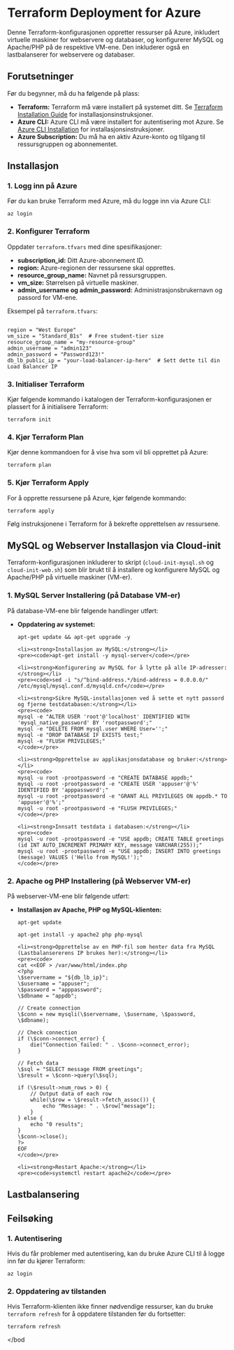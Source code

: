 <!DOCTYPE html>
<html lang="no">
<head>
    <meta charset="UTF-8">
    <meta name="viewport" content="width=device-width, initial-scale=1.0">
    <title>Terraform Deployment for Azure</title>
</head>
<body>

<h1>Terraform Deployment for Azure</h1>

<p>Denne Terraform-konfigurasjonen oppretter ressurser på Azure, inkludert virtuelle maskiner for webservere og databaser, og konfigurerer MySQL og Apache/PHP på de respektive VM-ene. Den inkluderer også en lastbalanserer for webservere og databaser.</p>

<h2>Forutsetninger</h2>
<p>Før du begynner, må du ha følgende på plass:</p>
<ul>
    <li><strong>Terraform:</strong> Terraform må være installert på systemet ditt. Se <a href="https://www.terraform.io/docs/install/index.html">Terraform Installation Guide</a> for installasjonsinstruksjoner.</li>
    <li><strong>Azure CLI:</strong> Azure CLI må være installert for autentisering mot Azure. Se <a href="https://learn.microsoft.com/en-us/cli/azure/install-azure-cli">Azure CLI Installation</a> for installasjonsinstruksjoner.</li>
    <li><strong>Azure Subscription:</strong> Du må ha en aktiv Azure-konto og tilgang til ressursgruppen og abonnementet.</li>
</ul>

<h2>Installasjon</h2>

<h3>1. Logg inn på Azure</h3>
<p>Før du kan bruke Terraform med Azure, må du logge inn via Azure CLI:</p>
<pre><code>az login</code></pre>

<h3>2. Konfigurer Terraform</h3>
<p>Oppdater <code>terraform.tfvars</code> med dine spesifikasjoner:</p>
<ul>
    <li><strong>subscription_id:</strong> Ditt Azure-abonnement ID.</li>
    <li><strong>region:</strong> Azure-regionen der ressursene skal opprettes.</li>
    <li><strong>resource_group_name:</strong> Navnet på ressursgruppen.</li>
    <li><strong>vm_size:</strong> Størrelsen på virtuelle maskiner.</li>
    <li><strong>admin_username og admin_password:</strong> Administrasjonsbrukernavn og passord for VM-ene.</li>
</ul>
<p>Eksempel på <code>terraform.tfvars</code>:</p>
<pre><code>
region = "West Europe"
vm_size = "Standard_B1s"  # Free student-tier size
resource_group_name = "my-resource-group"
admin_username = "admin123"
admin_password = "Password123!"
db_lb_public_ip = "your-load-balancer-ip-here"  # Sett dette til din Load Balancer IP
</code></pre>

<h3>3. Initialiser Terraform</h3>
<p>Kjør følgende kommando i katalogen der Terraform-konfigurasjonen er plassert for å initialisere Terraform:</p>
<pre><code>terraform init</code></pre>

<h3>4. Kjør Terraform Plan</h3>
<p>Kjør denne kommandoen for å vise hva som vil bli opprettet på Azure:</p>
<pre><code>terraform plan</code></pre>

<h3>5. Kjør Terraform Apply</h3>
<p>For å opprette ressursene på Azure, kjør følgende kommando:</p>
<pre><code>terraform apply</code></pre>
<p>Følg instruksjonene i Terraform for å bekrefte opprettelsen av ressursene.</p>

<h2>MySQL og Webserver Installasjon via Cloud-init</h2>

<p>Terraform-konfigurasjonen inkluderer to skript (<code>cloud-init-mysql.sh</code> og <code>cloud-init-web.sh</code>) som blir brukt til å installere og konfigurere MySQL og Apache/PHP på virtuelle maskiner (VM-er).</p>

<h3>1. MySQL Server Installering (på Database VM-er)</h3>
<p>På database-VM-ene blir følgende handlinger utført:</p>
<ul>
    <li><strong>Oppdatering av systemet:</strong></li>
    <pre><code>apt-get update && apt-get upgrade -y</code></pre>

    <li><strong>Installasjon av MySQL:</strong></li>
    <pre><code>apt-get install -y mysql-server</code></pre>

    <li><strong>Konfigurering av MySQL for å lytte på alle IP-adresser:</strong></li>
    <pre><code>sed -i "s/^bind-address.*/bind-address = 0.0.0.0/" /etc/mysql/mysql.conf.d/mysqld.cnf</code></pre>

    <li><strong>Sikre MySQL-installasjonen ved å sette et nytt passord og fjerne testdatabasen:</strong></li>
    <pre><code>
    mysql -e "ALTER USER 'root'@'localhost' IDENTIFIED WITH 'mysql_native_password' BY 'rootpassword';"
    mysql -e "DELETE FROM mysql.user WHERE User='';"
    mysql -e "DROP DATABASE IF EXISTS test;"
    mysql -e "FLUSH PRIVILEGES;"
    </code></pre>

    <li><strong>Opprettelse av applikasjonsdatabase og bruker:</strong></li>
    <pre><code>
    mysql -u root -prootpassword -e "CREATE DATABASE appdb;"
    mysql -u root -prootpassword -e "CREATE USER 'appuser'@'%' IDENTIFIED BY 'apppassword';"
    mysql -u root -prootpassword -e "GRANT ALL PRIVILEGES ON appdb.* TO 'appuser'@'%';"
    mysql -u root -prootpassword -e "FLUSH PRIVILEGES;"
    </code></pre>

    <li><strong>Innsatt testdata i databasen:</strong></li>
    <pre><code>
    mysql -u root -prootpassword -e "USE appdb; CREATE TABLE greetings (id INT AUTO_INCREMENT PRIMARY KEY, message VARCHAR(255));"
    mysql -u root -prootpassword -e "USE appdb; INSERT INTO greetings (message) VALUES ('Hello from MySQL!');"
    </code></pre>
</ul>

<h3>2. Apache og PHP Installering (på Webserver VM-er)</h3>
<p>På webserver-VM-ene blir følgende utført:</p>
<ul>
    <li><strong>Installasjon av Apache, PHP og MySQL-klienten:</strong></li>
    <pre><code>apt-get update</code></pre>
    <pre><code>apt-get install -y apache2 php php-mysql</code></pre>

    <li><strong>Opprettelse av en PHP-fil som henter data fra MySQL (Lastbalansererens IP brukes her):</strong></li>
    <pre><code>
    cat <<EOF > /var/www/html/index.php
    <?php
    \$servername = "${db_lb_ip}";
    \$username = "appuser";
    \$password = "apppassword";
    \$dbname = "appdb";

    // Create connection
    \$conn = new mysqli(\$servername, \$username, \$password, \$dbname);

    // Check connection
    if (\$conn->connect_error) {
        die("Connection failed: " . \$conn->connect_error);
    }

    // Fetch data
    \$sql = "SELECT message FROM greetings";
    \$result = \$conn->query(\$sql);

    if (\$result->num_rows > 0) {
        // Output data of each row
        while(\$row = \$result->fetch_assoc()) {
            echo "Message: " . \$row["message"];
        }
    } else {
        echo "0 results";
    }
    \$conn->close();
    ?>
    EOF
    </code></pre>

    <li><strong>Restart Apache:</strong></li>
    <pre><code>systemctl restart apache2</code></pre>
</ul>

<h2>Lastbalansering</h2>


<h2>Feilsøking</h2>
<h3>1. Autentisering</h3>
<p>Hvis du får problemer med autentisering, kan du bruke Azure CLI til å logge inn før du kjører Terraform:</p>
<pre><code>az login</code></pre>

<h3>2. Oppdatering av tilstanden</h3>
<p>Hvis Terraform-klienten ikke finner nødvendige ressurser, kan du bruke <code>terraform refresh</code> for å oppdatere tilstanden før du fortsetter:</p>
<pre><code>terraform refresh</code></pre>

</bod
